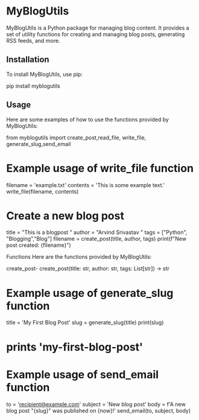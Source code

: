 # MyBlogUtils

MyBlogUtils is a Python package for managing blog content. It provides a set of utility functions for creating and managing blog posts, generating RSS feeds, and more.

## Installation

To install MyBlogUtils, use pip:

pip install myblogutils



## Usage

Here are some examples of how to use the functions provided by MyBlogUtils:



from myblogutils import create_post,read_file, write_file, generate_slug,send_email

# Example usage of write_file function
filename = 'example.txt'
contents = 'This is some example text.'
write_file(filename, contents)


# Create a new blog post

title = "This is a blogpost "
author = "Arvind Srivastav "
tags = ["Python", "Blogging","Blog"]
filename = create_post(title, author, tags)
print(f"New post created: {filename}")

Functions
Here are the functions provided by MyBlogUtils:

create_post-
create_post(title: str, author: str, tags: List[str]) -> str

# Example usage of generate_slug function
title = 'My First Blog Post'
slug = generate_slug(title)
print(slug)  
# prints 'my-first-blog-post'


# Example usage of send_email function
to = 'recipient@example.com'
subject = 'New blog post'
body = f'A new blog post "{slug}" was published on {now}!'
send_email(to, subject, body)